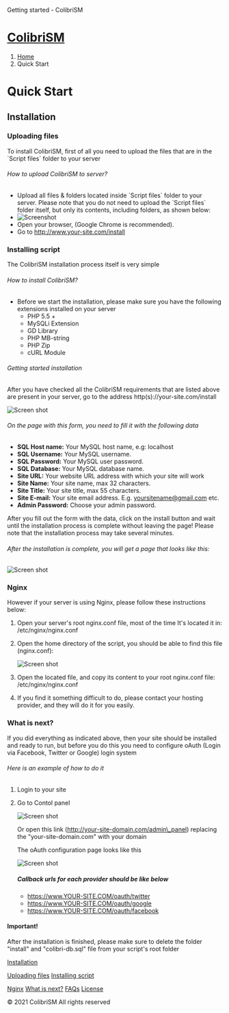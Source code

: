Getting started - ColibriSM           

[ColibriSM](index.html)
=======================

1.  [Home](index.html)
2.  Quick Start

Quick Start
===========

Installation
------------

### Uploading files

To install ColibriSM, first of all you need to upload the files that are in the \`Script files\` folder to your server

###### How to upload ColibriSM to server?

*   Upload all files & folders located inside \`Script files\` folder to your server. Please note that you do not need to upload the \`Script files\` folder itself, but only its contents, including folders, as shown below:
*   ![Screenshot](./assets/images/img-1.png)
*   Open your browser, (Google Chrome is recommended).
*   Go to http://www.your-site.com/install

### Installing script

The ColibriSM installation process itself is very simple

###### How to install ColibriSM?

*   Before we start the installation, please make sure you have the following extensions installed on your server
    *   PHP 5.5 +
    *   MySQLi Extension
    *   GD Library
    *   PHP MB-string
    *   PHP Zip
    *   cURL Module

###### Getting started installation

After you have checked all the ColibriSM requirements that are listed above are present in your server, go to the address http(s)://your-site.com/install

![Screen shot](./assets/images/img-2.png)

  

###### On the page with this form, you need to fill it with the following data

*   **SQL Host name:** Your MySQL host name, e.g: localhost
*   **SQL Username:** Your MySQL username.
*   **SQL Password:** Your MySQL user password.
*   **SQL Database:** Your MySQL database name.
*   **Site URL:** Your website URL address with which your site will work
*   **Site Name:** Your site name, max 32 characters.
*   **Site Title:** Your site title, max 55 characters.
*   **Site E-mail:** Your site email address. E.g. yoursitename@gmail.com etc.
*   **Admin Password:** Choose your admin password.

After you fill out the form with the data, click on the install button and wait until the installation process is complete without leaving the page! Please note that the installation process may take several minutes.

###### After the installation is complete, you will get a page that looks like this:

![Screen shot](./assets/images/img-3.png)

### Nginx

However if your server is using Nginx, please follow these instructions below:

1.  Open your server's root nginx.conf file, most of the time It's located it in: /etc/nginx/nginx.conf
2.  Open the home directory of the script, you should be able to find this file (nginx.conf):
    
      
    
    ![Screen shot](./assets/images/img-6.png)
    
3.  Open the located file, and copy its content to your root nginx.conf file: /etc/nginx/nginx.conf
4.  If you find it something difficult to do, please contact your hosting provider, and they will do it for you easily.

### What is next?

If you did everything as indicated above, then your site should be installed and ready to run, but before you do this you need to configure oAuth (Login via Facebook, Twitter or Google) login system

###### Here is an example of how to do it

1.  Login to your site
2.  Go to Contol panel
    
    ![Screen shot](./assets/images/img-5.png)
    
    Or open this link (http://your-site-domain.com/admin\_panel) replacing the "your-site-domain.com" with your domain
    
      
    
    The oAuth configuration page looks like this
    
    ![Screen shot](./assets/images/img-4.png)
    
      
    
    ##### Callback urls for each provider should be like below
    
    *   https://www.YOUR-SITE.COM/oauth/twitter
    *   https://www.YOUR-SITE.COM/oauth/google
    *   https://www.YOUR-SITE.COM/oauth/facebook

#### Important!

After the installation is finished, please make sure to delete the folder "install" and "colibri-db.sql" file from your script's root folder

[Installation](#installation-section)

[Uploading files](#step1) [Installing script](#step2)

[Nginx](#nginx) [What is next?](#waht-is-next) [FAQs](faqs.html) [License](license.html)

© 2021 ColibriSM All rights reserved